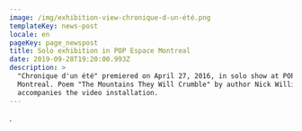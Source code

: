 ```yaml
---
image: /img/exhibition-view-chronique-d-un-été.png
templateKey: news-post
locale: en
pageKey: page_newspost
title: Solo exhibition in POP Espace Montreal
date: 2019-09-28T19:20:00.993Z
description: >
  "Chronique d'un été" premiered on April 27, 2016, in solo show at POP Espace
  Montreal. Poem "The Mountains They Will Crumble" by author Nick Williams
  accompanies the video installation.
---
```

.
